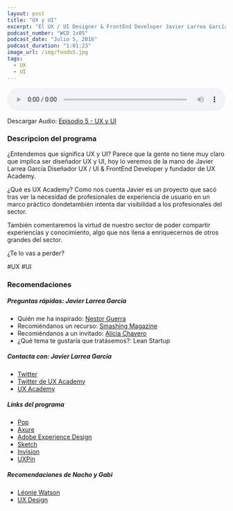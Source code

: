 ```yaml
---
layout: post
title: "UX y UI"
excerpt: "El UX / UI Designer & FrontEnd Developer Javier Larrea García comenta sobre la situación del UX y el UI y el estado actual de dicho perfil."
podcast_number: "WCD 1x05"
podcast_date: "Julio 5, 2016"
podcast_duration: "1:01:23"
image_url: /img/fondo5.jpg
tags: 
  - UX
  - UI
---
```


<audio src="http://www.podtrac.com/pts/redirect.mp3/archive.org/download/WeCodeSignPodcast.Episodio1x05UXYUI/WeCodeSign%20Podcast.%20Episodio%201x05%20-%20UX%20y%20UI.mp3" preload="auto" controls style="width: 100%;">
  <p>Tu navegador no implementa el elemento audio</p>
</audio>

<p>Descargar Audio: <a href="http://www.podtrac.com/pts/redirect.mp3/archive.org/download/WeCodeSignPodcast.Episodio1x05UXYUI/WeCodeSign%20Podcast.%20Episodio%201x05%20-%20UX%20y%20UI.mp3" title="Botón derecho del ratón, luego guardar enlace como...">Episodio 5 - UX y UI</a></p>

<h3 class="post-title  post-heading">Descripcion del programa</h3>

¿Entendemos que significa UX y UI? Parece que la gente no tiene muy claro que implica ser diseñador UX y UI, hoy lo veremos de la mano de Javier Larrea García Diseñador UX / UI & FrontEnd Developer y fundador de UX Academy.

¿Qué es UX Academy? Como nos  cuenta Javier es un proyecto que sacó tras ver la necesidad de profesionales de experiencia de usuario en un marco práctico dondetambién intenta dar visibilidad a los profesionales del sector.

También comentaremos la virtud de nuestro sector de poder compartir experiencias y conocimiento, algo que nos llena a enriquecernos de otros grandes del sector.
 
¿Te lo vas a perder?

<div class="rule"></div>

  #UX #UI

<div class="rule"></div>

<h3 class="post-title  post-heading">Recomendaciones</h3>

##### Preguntas rápidas: Javier Larrea García

<ul>
  <li class="recomendacion"><span>Quién me ha inspirado: </span><a href="http://nestorguerra.com/">Nestor Guerra</a></li>
  <li class="recomendacion"><span>Recomiéndanos un recurso: </span><a href="https://www.smashingmagazine.com">Smashing Magazine</a></li>
  <li class="recomendacion"><span>Recomiéndanos a un invitado: </span><a href="http://h2iinstitute.com/equipo/alicia-chavero/">Alicia Chavero</a></li>
  <li class="recomendacion"><span>¿Qué tema te gustaría que tratásemos?: </span>Lean Startup</li>
</ul>


##### Contacta con: Javier Larrea García

<ul>
  <li class="recomendacion"><a href="https://twitter.com/jlarreagarcia">Twitter</a></li>
  <li class="recomendacion"><a href="https://twitter.com/UXacademy_es">Twitter de UX Academy</a></li>
  <li class="recomendacion"><a href="http://www.uxacademy.es">UX Academy</a></li>
</ul>

##### Links del programa

<ul>
  <li class="recomendacion"><a href="https://popapp.in/">Pop</a></li>
  <li class="recomendacion"><a href="http://www.axure.com">Axure</a></li>
  <li class="recomendacion"><a href="http://www.adobe.com/es/products/experience-design.html">Adobe Experience Design</a></li>
  <li class="recomendacion"><a href="https://www.sketchapp.com">Sketch</a></li>
  <li class="recomendacion"><a href="https://www.invisionapp.com/">Invision</a></li>
  <li class="recomendacion"><a href="https://uxpin.com">UXPin</a></li>   
</ul>

##### Recomendaciones de Nacho y Gabi

<ul>
  <li><a href="https://twitter.com/leoniewatson">Léonie Watson</a></li>
  <li><a href="https://uxdesign.cc">UX Design</a></li>
</ul>
